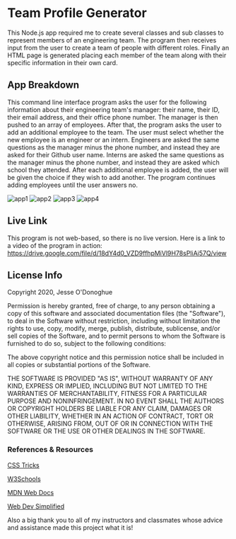 # Team Profile Generator
This Node.js app required me to create several classes and sub classes to represent members of an engineering team. The program then receives input from the user to create a team of people with different roles. Finally an HTML page is generated placing each member of the team along with their specific information in their own card.

## App Breakdown
This command line interface program asks the user for the following information about their engineering team's manager: their name, their ID, their email address, and their office phone number. The manager is then pushed to an array of employees. After that, the program asks the user to add an additional employee to the team. The user must select whether the new employee is an engineer or an intern. Engineers are asked the same questions as the manager minus the phone number, and instead they are asked for their Github user name. Interns are asked the same questions as the manager minus the phone number, and instead they are asked which school they attended. After each additional employee is added, the user will be given the choice if they wish to add another. The program continues adding employees until the user answers no.

![app1](https://user-images.githubusercontent.com/66024509/91682551-f4b15f80-eb1f-11ea-9bb3-97493973d580.png)
![app2](https://user-images.githubusercontent.com/66024509/91682556-f67b2300-eb1f-11ea-8799-2c5380151fc5.png)
![app3](https://user-images.githubusercontent.com/66024509/91682559-f844e680-eb1f-11ea-9290-fe6429eeea33.png)
![app4](https://user-images.githubusercontent.com/66024509/91682563-f9761380-eb1f-11ea-849f-821e6a97590f.png)

## Live Link
This program is not web-based, so there is no live version. Here is a link to a video of the program in action: 
https://drive.google.com/file/d/18dY4d0_VZD9ffhpMiVl9H78sPliAi57Q/view

## License Info
Copyright 2020, Jesse O'Donoghue

Permission is hereby granted, free of charge, to any person obtaining a copy of this software and associated documentation files (the "Software"), to deal in the Software without restriction, including without limitation the rights to use, copy, modify, merge, publish, distribute, sublicense, and/or sell copies of the Software, and to permit persons to whom the Software is furnished to do so, subject to the following conditions:

The above copyright notice and this permission notice shall be included in all copies or substantial portions of the Software.

THE SOFTWARE IS PROVIDED "AS IS", WITHOUT WARRANTY OF ANY KIND, EXPRESS OR IMPLIED, INCLUDING BUT NOT LIMITED TO THE WARRANTIES OF MERCHANTABILITY, FITNESS FOR A PARTICULAR PURPOSE AND NONINFRINGEMENT. IN NO EVENT SHALL THE AUTHORS OR COPYRIGHT HOLDERS BE LIABLE FOR ANY CLAIM, DAMAGES OR OTHER LIABILITY, WHETHER IN AN ACTION OF CONTRACT, TORT OR OTHERWISE, ARISING FROM, OUT OF OR IN CONNECTION WITH THE SOFTWARE OR THE USE OR OTHER DEALINGS IN THE SOFTWARE.

### References & Resources
[CSS Tricks](https://css-tricks.com/)

[W3Schools](https://w3schools.com)

[MDN Web Docs](https://developer.mozilla.org/en-US/)

[Web Dev Simplified](https://www.youtube.com/channel/UCFbNIlppjAuEX4znoulh0Cw)

Also a big thank you to all of my instructors and classmates whose advice and assistance made this project what it is!
